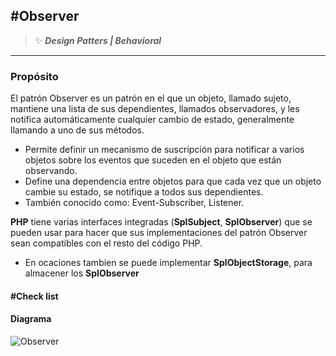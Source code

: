 ## \#Observer
>:sparkles: ***Design Patters | Behavioral***
---
### Propósito
El patrón Observer es un patrón en el que un objeto, llamado sujeto, mantiene una lista de sus dependientes, llamados observadores, y les notifica automáticamente cualquier cambio de estado, generalmente llamando a uno de sus métodos.

- Permite definir un mecanismo de suscripción para notificar a varios objetos sobre los eventos que suceden en el objeto que están observando.
- Define una dependencia entre objetos para que cada vez que un objeto cambie su estado, se notifique a todos sus dependientes.
- También conocido como: Event-Subscriber, Listener.

**PHP** tiene varias interfaces integradas (**SplSubject**, **SplObserver**) que se pueden usar para hacer que sus implementaciones del patrón Observer sean compatibles con el resto del código PHP.
- En ocaciones tambien se puede implementar **SplObjectStorage**, para almacener los **SplObserver**


#### \#Check list


#### Diagrama
![Observer](https://designpatternsphp.readthedocs.io/en/latest/_images/uml6.png)